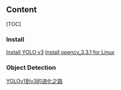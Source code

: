 ## Content

[TOC]
### Install

[Install YOLO v3](https://github.com/SpadesQ/Note/blob/master/Install%20YOLO%20v3.md) 
[Install opencv_3.3.1 for Linux](https://github.com/SpadesQ/Note/blob/master/%20Install%20opencv_3.3.1%20for%20Linux.md)

### Object Detection

[YOLOv1到v3的进化之路](https://github.com/SpadesQ/Note/blob/master/YOLOv1%E5%88%B0v3%E7%9A%84%E8%BF%9B%E5%8C%96%E4%B9%8B%E8%B7%AF.md)

